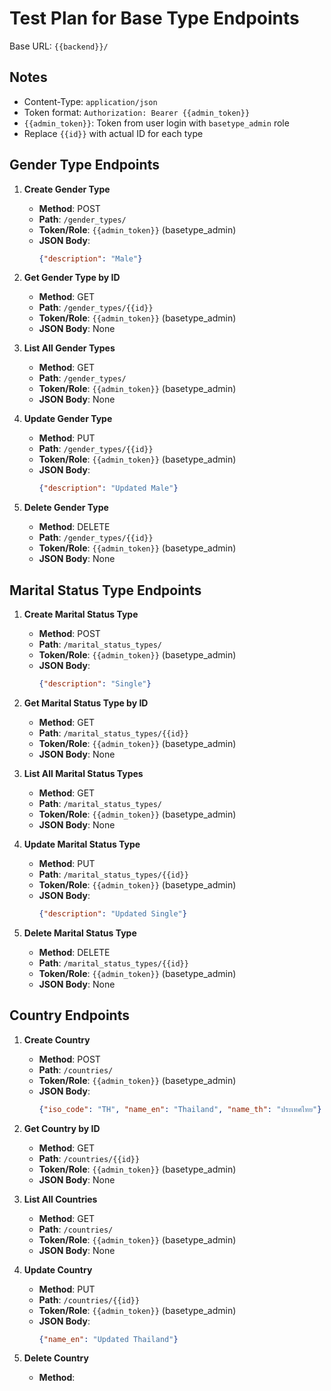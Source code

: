 # Test Plan for Base Type Endpoints

Base URL: `{{backend}}/`

## Notes
- Content-Type: `application/json`
- Token format: `Authorization: Bearer {{admin_token}}`
- `{{admin_token}}`: Token from user login with `basetype_admin` role
- Replace `{{id}}` with actual ID for each type

## Gender Type Endpoints
1. **Create Gender Type**
   - **Method**: POST
   - **Path**: `/gender_types/`
   - **Token/Role**: `{{admin_token}}` (basetype_admin)
   - **JSON Body**:
     ```json
     {"description": "Male"}
     ```

2. **Get Gender Type by ID**
   - **Method**: GET
   - **Path**: `/gender_types/{{id}}`
   - **Token/Role**: `{{admin_token}}` (basetype_admin)
   - **JSON Body**: None

3. **List All Gender Types**
   - **Method**: GET
   - **Path**: `/gender_types/`
   - **Token/Role**: `{{admin_token}}` (basetype_admin)
   - **JSON Body**: None

4. **Update Gender Type**
   - **Method**: PUT
   - **Path**: `/gender_types/{{id}}`
   - **Token/Role**: `{{admin_token}}` (basetype_admin)
   - **JSON Body**:
     ```json
     {"description": "Updated Male"}
     ```

5. **Delete Gender Type**
   - **Method**: DELETE
   - **Path**: `/gender_types/{{id}}`
   - **Token/Role**: `{{admin_token}}` (basetype_admin)
   - **JSON Body**: None

## Marital Status Type Endpoints
1. **Create Marital Status Type**
   - **Method**: POST
   - **Path**: `/marital_status_types/`
   - **Token/Role**: `{{admin_token}}` (basetype_admin)
   - **JSON Body**:
     ```json
     {"description": "Single"}
     ```

2. **Get Marital Status Type by ID**
   - **Method**: GET
   - **Path**: `/marital_status_types/{{id}}`
   - **Token/Role**: `{{admin_token}}` (basetype_admin)
   - **JSON Body**: None

3. **List All Marital Status Types**
   - **Method**: GET
   - **Path**: `/marital_status_types/`
   - **Token/Role**: `{{admin_token}}` (basetype_admin)
   - **JSON Body**: None

4. **Update Marital Status Type**
   - **Method**: PUT
   - **Path**: `/marital_status_types/{{id}}`
   - **Token/Role**: `{{admin_token}}` (basetype_admin)
   - **JSON Body**:
     ```json
     {"description": "Updated Single"}
     ```

5. **Delete Marital Status Type**
   - **Method**: DELETE
   - **Path**: `/marital_status_types/{{id}}`
   - **Token/Role**: `{{admin_token}}` (basetype_admin)
   - **JSON Body**: None

## Country Endpoints
1. **Create Country**
   - **Method**: POST
   - **Path**: `/countries/`
   - **Token/Role**: `{{admin_token}}` (basetype_admin)
   - **JSON Body**:
     ```json
     {"iso_code": "TH", "name_en": "Thailand", "name_th": "ประเทศไทย"}
     ```

2. **Get Country by ID**
   - **Method**: GET
   - **Path**: `/countries/{{id}}`
   - **Token/Role**: `{{admin_token}}` (basetype_admin)
   - **JSON Body**: None

3. **List All Countries**
   - **Method**: GET
   - **Path**: `/countries/`
   - **Token/Role**: `{{admin_token}}` (basetype_admin)
   - **JSON Body**: None

4. **Update Country**
   - **Method**: PUT
   - **Path**: `/countries/{{id}}`
   - **Token/Role**: `{{admin_token}}` (basetype_admin)
   - **JSON Body**:
     ```json
     {"name_en": "Updated Thailand"}
     ```

5. **Delete Country**
   - **Method**:
